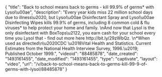 {
    "title": "Back to school means back to germs - kill 99.9% of germs* with Lysol\u00ae",
    "description": "Every year kids miss 22 million school days due to illness\u2020, but Lysol\u00ae Disinfectant Spray and Lysol\u00ae Disinfecting Wipes kills 99.9% of germs, including 8 common cold & flu viruses* to help protect your home and family. \nAnd now that Lysol is the only disinfectant with BoxTops\u2122, you earn cash for your school every time you Lysol that - find out more here http:\/\/bit.ly\/29zWbQz. \n*When used as directed\n\u2020CDC \u2018Vital Health and Statistics. Current Estimates from the National Health Interview Survey, 1996.\u2019; Published October 1999.",
    "videoid": "88485878",
    "date_created": "1493161455",
    "date_modified": "1493161455",
    "type": "captivate",
    "layout": "video",
    "url": "\/v\/back-to-school-means-back-to-germs-kill-99-9-of-germs-with-lysol\/88485878"
}
